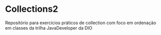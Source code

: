 # Collections2
Repositório para exercícios práticos de collection com foco em ordenação em classes da trilha JavaDeveloper da DIO
